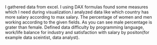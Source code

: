 I gathered data from excel. I using DAX formulas found some measures which I need during visualization.I analyzed data like which country has more salary according to max salary.  The percentage of women and men working according to the given fields. As you can see male percentage is grater than female. Defined data difficulty by programming language, work/life balance for industry and satisfaction with salary by positon(for example data sceintist, data analyst).  
